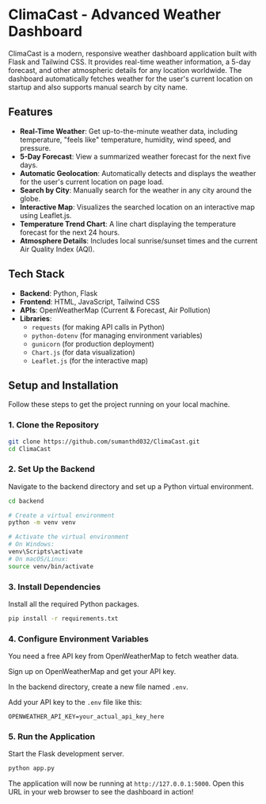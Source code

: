 
# ClimaCast - Advanced Weather Dashboard

ClimaCast is a modern, responsive weather dashboard application built with Flask and Tailwind CSS. It provides real-time weather information, a 5-day forecast, and other atmospheric details for any location worldwide. The dashboard automatically fetches weather for the user's current location on startup and also supports manual search by city name.

## Features

- **Real-Time Weather**: Get up-to-the-minute weather data, including temperature, "feels like" temperature, humidity, wind speed, and pressure.
- **5-Day Forecast**: View a summarized weather forecast for the next five days.
- **Automatic Geolocation**: Automatically detects and displays the weather for the user's current location on page load.
- **Search by City**: Manually search for the weather in any city around the globe.
- **Interactive Map**: Visualizes the searched location on an interactive map using Leaflet.js.
- **Temperature Trend Chart**: A line chart displaying the temperature forecast for the next 24 hours.
- **Atmosphere Details**: Includes local sunrise/sunset times and the current Air Quality Index (AQI).

## Tech Stack

- **Backend**: Python, Flask
- **Frontend**: HTML, JavaScript, Tailwind CSS
- **APIs**: OpenWeatherMap (Current & Forecast, Air Pollution)
- **Libraries**:
  - `requests` (for making API calls in Python)
  - `python-dotenv` (for managing environment variables)
  - `gunicorn` (for production deployment)
  - `Chart.js` (for data visualization)
  - `Leaflet.js` (for the interactive map)

## Setup and Installation

Follow these steps to get the project running on your local machine.

### 1. Clone the Repository
```bash
git clone https://github.com/sumanthd032/ClimaCast.git
cd ClimaCast
```

### 2. Set Up the Backend
Navigate to the backend directory and set up a Python virtual environment.
```bash
cd backend

# Create a virtual environment
python -m venv venv

# Activate the virtual environment
# On Windows:
venv\Scripts\activate
# On macOS/Linux:
source venv/bin/activate
```

### 3. Install Dependencies
Install all the required Python packages.
```bash
pip install -r requirements.txt
```

### 4. Configure Environment Variables
You need a free API key from OpenWeatherMap to fetch weather data.

Sign up on OpenWeatherMap and get your API key.

In the backend directory, create a new file named `.env`.

Add your API key to the `.env` file like this:
```
OPENWEATHER_API_KEY=your_actual_api_key_here
```

### 5. Run the Application
Start the Flask development server.
```bash
python app.py
```

The application will now be running at `http://127.0.0.1:5000`. Open this URL in your web browser to see the dashboard in action!